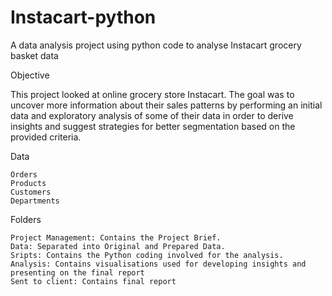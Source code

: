 # Instacart-python

A data analysis project using python code to analyse Instacart grocery basket data

Objective

This project looked at online grocery store Instacart. The goal was to uncover more information about their sales patterns by performing an initial data and exploratory analysis of some of their data in order to derive insights and suggest strategies for better segmentation based on the provided criteria.

Data

    Orders
    Products
    Customers
    Departments

Folders

    Project Management: Contains the Project Brief.
    Data: Separated into Original and Prepared Data. 
    Sripts: Contains the Python coding involved for the analysis.
    Analysis: Contains visualisations used for developing insights and presenting on the final report
    Sent to client: Contains final report

